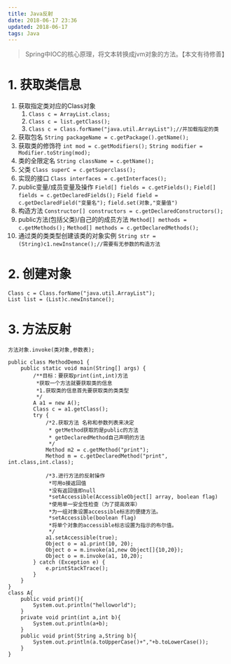 ```yaml
---
title: Java反射
date: 2018-06-17 23:36
updated: 2018-06-17
tags: Java
---
```

> Spring中IOC的核心原理，将文本转换成jvm对象的方法。【本文有待修善】
# 1. 获取类信息

<!-- more -->

1. 获取指定类对应的Class对象
    1. `Class c = ArrayList.class;`
    2. `Class c = list.getClass();`
    3. `Class c = Class.forName("java.util.ArrayList");//并加载指定的类`
2. 获取包名
`String packageName = c.getPackage().getName();`
3. 获取类的修饰符
`int mod = c.getModifiers();`
`String modifier = Modifier.toString(mod);`
4. 类的全限定名
`String className = c.getName();`
5. 父类
`Class superC = c.getSuperclass();`
6. 实现的接口
`Class interfaces = c.getInterfaces();`
7. public变量/成员变量及操作
`Field[] fields = c.getFields();`
`Field[] fields = c.getDeclaredFields();`
`Field field = c.getDeclaredField("变量名");`
`field.set(对象,"变量值")`
8. 构造方法
`Constructor[] constructors = c.getDeclaredConstructors();`
9. public方法(包括父类)/自己的的成员方法
`Method[] methods = c.getMethods();`
`Method[] methods = c.getDeclaredMethods();`
10. 通过类的类类型创建该类的对象实例
`String str = (String)c1.newInstance();//需要有无参数的构造方法`

# 2. 创建对象
```
Class c = Class.forName("java.util.ArrayList");
List list = (List)c.newInstance();
```

# 3. 方法反射
`方法对象.invoke(类对象,参数表);`
```
public class MethodDemo1 {
	public static void main(String[] args) {
        /**目标：要获取print(int,int)方法
         *获取一个方法就要获取类的信息
         *1.获取类的信息首先要获取类的类类型
         */
		A a1 = new A();
		Class c = a1.getClass();
        try {
            /*2.获取方法 名称和参数列表来决定  
             * getMethod获取的是public的方法
             * getDeclaredMethod自己声明的方法
             */
			Method m2 = c.getMethod("print");
            Method m = c.getDeclaredMethod("print", int.class,int.class);
	    	
            /*3.进行方法的反射操作
             *可用o接返回值
             *没有返回值即null
             *setAccessible(AccessibleObject[] array, boolean flag) 
             *使用单一安全性检查（为了提高效率）
             *为一组对象设置accessible标志的便捷方法。
             *setAccessible(boolean flag) 
             *将单个对象的accessible标志设置为指示的布尔值。
             */
            a1.setAccessible(true);
            Object o = a1.print(10, 20);
            Object o = m.invoke(a1,new Object[]{10,20});
            Object o = m.invoke(a1, 10,20);
		} catch (Exception e) {
			e.printStackTrace();
		}
	}
}
class A{
	public void print(){
		System.out.println("helloworld");
	}
	private void print(int a,int b){
		System.out.println(a+b);
	}
	public void print(String a,String b){
		System.out.println(a.toUpperCase()+","+b.toLowerCase());
	}
}
```





